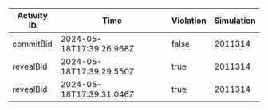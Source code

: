 | Activity ID | Time | Violation | Simulation |
| --- | --- | --- | --- |
| commitBid | 2024-05-18T17:39:26.968Z | false | 2011314 |
| revealBid | 2024-05-18T17:39:29.550Z | true | 2011314 |
| revealBid | 2024-05-18T17:39:31.046Z | true | 2011314 |